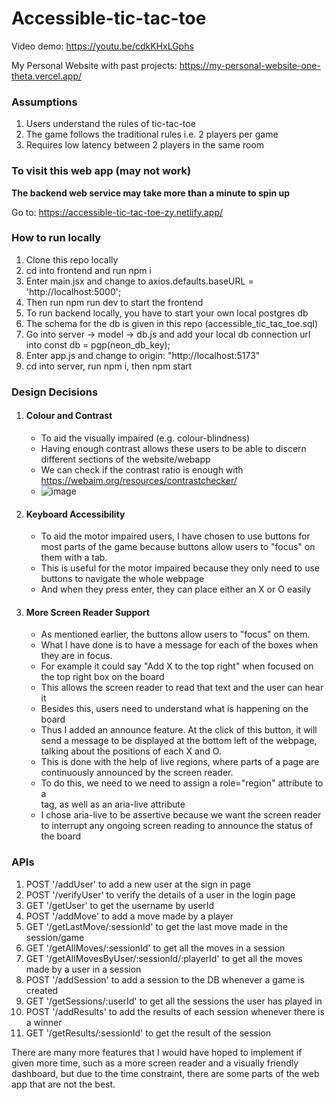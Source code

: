 # Accessible-tic-tac-toe
Video demo: https://youtu.be/cdkKHxLGphs

My Personal Website with past projects: https://my-personal-website-one-theta.vercel.app/

### Assumptions
1. Users understand the rules of tic-tac-toe
2. The game follows the traditional rules i.e. 2 players per game
3. Requires low latency between 2 players in the same room

### To visit this web app (may not work)
**The backend web service may take more than a minute to spin up**

Go to: https://accessible-tic-tac-toe-zy.netlify.app/

### How to run locally
1. Clone this repo locally
2. cd into frontend and run npm i
3. Enter main.jsx and change to axios.defaults.baseURL = 'http://localhost:5000';
4. Then run npm run dev to start the frontend
5. To run backend locally, you have to start your own local postgres db
6. The schema for the db is given in this repo (accessible_tic_tac_toe.sql)
7. Go into server -> model -> db.js and add your local db connection url into const db = pgp(neon_db_key);
8. Enter app.js and change to origin: "http://localhost:5173"
9. cd into server, run npm i, then npm start

### Design Decisions
1. #### Colour and Contrast
   - To aid the visually impaired (e.g. colour-blindness)
   - Having enough contrast allows these users to be able to discern different sections of the website/webapp
   - We can check if the contrast ratio is enough with https://webaim.org/resources/contrastchecker/
   - ![image](https://github.com/ZhnYng/accessible-tic-tac-toe/assets/72967431/fd18d833-3f4c-45b8-aaa6-ad9e4939c65f)
2. #### Keyboard Accessibility
   - To aid the motor impaired users, I have chosen to use buttons for most parts of the game because buttons allow users to "focus" on them with a tab.
   - This is useful for the motor impaired because they only need to use buttons to navigate the whole webpage
   - And when they press enter, they can place either an X or O easily
3. #### More Screen Reader Support
   - As mentioned earlier, the buttons allow users to "focus" on them.
   - What I have done is to have a message for each of the boxes when they are in focus.
   - For example it could say "Add X to the top right" when focused on the top right box on the board
   - This allows the screen reader to read that text and the user can hear it
   - Besides this, users need to understand what is happening on the board
   - Thus I added an announce feature. At the click of this button, it will send a message to be displayed at the bottom left of the webpage, talking about the positions of each X and O.
   - This is done with the help of live regions, where parts of a page are continuously announced by the screen reader.
   - To do this, we need to we need to assign a role="region" attribute to a <div> tag, as well as an aria-live attribute
   - I chose aria-live to be assertive because we want the screen reader to interrupt any ongoing screen reading to announce the status of the board
  
### APIs
1. POST '/addUser' to add a new user at the sign in page
2. POST '/verifyUser' to verify the details of a user in the login page
3. GET '/getUser' to get the username by userId
4. POST '/addMove' to add a move made by a player
5. GET '/getLastMove/:sessionId' to get the last move made in the session/game
6. GET '/getAllMoves/:sessionId' to get all the moves in a session
7. GET '/getAllMovesByUser/:sessionId/:playerId' to get all the moves made by a user in a session
8. POST '/addSession' to add a session to the DB whenever a game is created
9. GET '/getSessions/:userId' to get all the sessions the user has played in
10. POST '/addResults' to add the results of each session whenever there is a winner
11. GET '/getResults/:sessionId' to get the result of the session

There are many more features that I would have hoped to implement if given more time, such as a more screen reader and a visually friendly dashboard, but due to the time constraint, there are some parts of the web app that are not the best.
